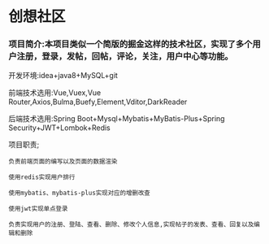# 创想社区
### 项目简介:本项目类似一个简版的掘金这样的技术社区，实现了多个用户注册，登录，发帖，回帖，评论，关注，用户中心等功能。

开发环境:idea+java8+MySQL+git

前端技术选用:Vue,Vuex,Vue Router,Axios,Bulma,Buefy,Element,Vditor,DarkReader

后端技术选用:Spring Boot+Mysql+Mybatis+MyBatis-Plus+Spring Security+JWT+Lombok+Redis

项目职责;

    负责前端页面的编写以及页面的数据渲染

    使用redis实现用户排行

    使用mybatis、mybatis-plus实现对应的增删改查

    使用jwt实现单点登录

    负责实现用户的注册、登陆、查看、删除、修改个人信息,实现帖子的发表、查看、回复以及编辑和删除
